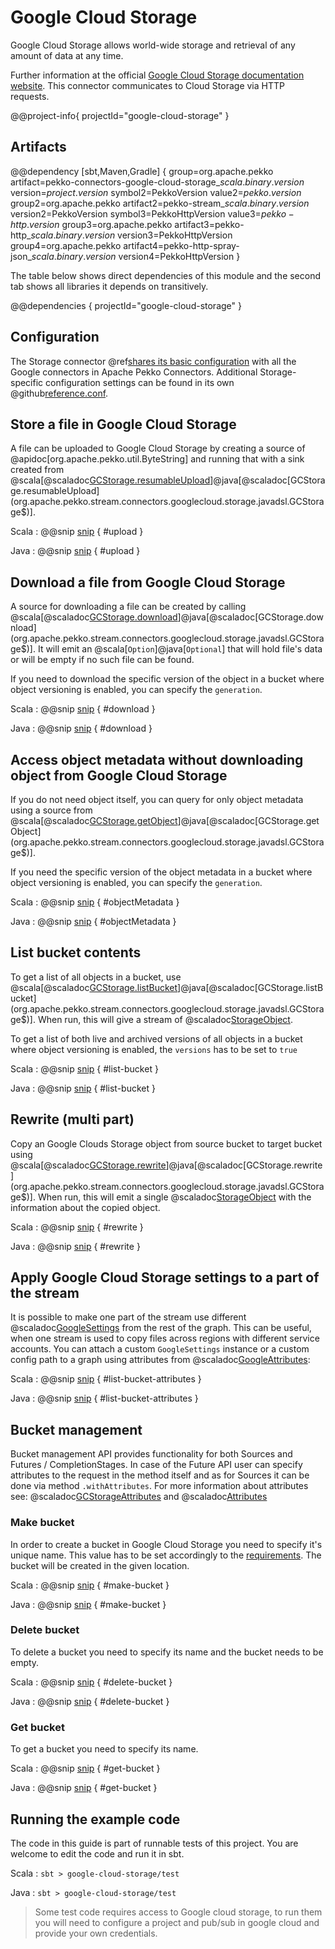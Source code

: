 # Google Cloud Storage

Google Cloud Storage allows world-wide storage and retrieval of any amount of data at any time.

Further information at the official [Google Cloud Storage documentation website](https://cloud.google.com/storage/docs/).
This connector communicates to Cloud Storage via HTTP requests.

@@project-info{ projectId="google-cloud-storage" }

## Artifacts

@@dependency [sbt,Maven,Gradle] {
  group=org.apache.pekko
  artifact=pekko-connectors-google-cloud-storage_$scala.binary.version$
  version=$project.version$
  symbol2=PekkoVersion
  value2=$pekko.version$
  group2=org.apache.pekko
  artifact2=pekko-stream_$scala.binary.version$
  version2=PekkoVersion
  symbol3=PekkoHttpVersion
  value3=$pekko-http.version$
  group3=org.apache.pekko
  artifact3=pekko-http_$scala.binary.version$
  version3=PekkoHttpVersion
  group4=org.apache.pekko
  artifact4=pekko-http-spray-json_$scala.binary.version$
  version4=PekkoHttpVersion
}

The table below shows direct dependencies of this module and the second tab shows all libraries it depends on transitively.

@@dependencies { projectId="google-cloud-storage" }

## Configuration

The Storage connector @ref[shares its basic configuration](google-common.md) with all the Google connectors in Apache Pekko Connectors.
Additional Storage-specific configuration settings can be found in its own @github[reference.conf](/google-cloud-storage/src/main/resources/reference.conf).

## Store a file in Google Cloud Storage

A file can be uploaded to Google Cloud Storage by creating a source of @apidoc[org.apache.pekko.util.ByteString] and running that with a sink created from @scala[@scaladoc[GCStorage.resumableUpload](org.apache.pekko.stream.connectors.googlecloud.storage.scaladsl.GCStorage$)]@java[@scaladoc[GCStorage.resumableUpload](org.apache.pekko.stream.connectors.googlecloud.storage.javadsl.GCStorage$)].

Scala
: @@snip [snip](/google-cloud-storage/src/test/scala/docs/scaladsl/GCStorageSinkSpec.scala) { #upload }

Java
: @@snip [snip](/google-cloud-storage/src/test/java/docs/javadsl/GCStorageTest.java) { #upload }

## Download a file from Google Cloud Storage

A source for downloading a file can be created by calling @scala[@scaladoc[GCStorage.download](org.apache.pekko.stream.connectors.googlecloud.storage.scaladsl.GCStorage$)]@java[@scaladoc[GCStorage.download](org.apache.pekko.stream.connectors.googlecloud.storage.javadsl.GCStorage$)].
It will emit an @scala[`Option`]@java[`Optional`] that will hold file's data or will be empty if no such file can be found.

If you need to download the specific version of the object in a bucket where object versioning is enabled, you can specify the `generation`.

Scala
: @@snip [snip](/google-cloud-storage/src/test/scala/docs/scaladsl/GCStorageSourceSpec.scala) { #download }

Java
: @@snip [snip](/google-cloud-storage/src/test/java/docs/javadsl/GCStorageTest.java) { #download }


## Access object metadata without downloading object from Google Cloud Storage

If you do not need object itself, you can query for only object metadata using a source from @scala[@scaladoc[GCStorage.getObject](org.apache.pekko.stream.connectors.googlecloud.storage.scaladsl.GCStorage$)]@java[@scaladoc[GCStorage.getObject](org.apache.pekko.stream.connectors.googlecloud.storage.javadsl.GCStorage$)].

If you need the specific version of the object metadata in a bucket where object versioning is enabled, you can specify the `generation`.

Scala
: @@snip [snip](/google-cloud-storage/src/test/scala/docs/scaladsl/GCStorageSourceSpec.scala) { #objectMetadata }

Java
: @@snip [snip](/google-cloud-storage/src/test/java/docs/javadsl/GCStorageTest.java) { #objectMetadata }

## List bucket contents

To get a list of all objects in a bucket, use @scala[@scaladoc[GCStorage.listBucket](org.apache.pekko.stream.connectors.googlecloud.storage.scaladsl.GCStorage$)]@java[@scaladoc[GCStorage.listBucket](org.apache.pekko.stream.connectors.googlecloud.storage.javadsl.GCStorage$)].
When run, this will give a stream of @scaladoc[StorageObject](org.apache.pekko.stream.connectors.googlecloud.storage.StorageObject).

To get a list of both live and archived versions of all objects in a bucket where object versioning is enabled, the `versions` has to be set to `true`

Scala
: @@snip [snip](/google-cloud-storage/src/test/scala/docs/scaladsl/GCStorageSourceSpec.scala) { #list-bucket }

Java
: @@snip [snip](/google-cloud-storage/src/test/java/docs/javadsl/GCStorageTest.java) { #list-bucket }

## Rewrite (multi part)

Copy an Google Clouds Storage object from source bucket to target bucket using @scala[@scaladoc[GCStorage.rewrite](org.apache.pekko.stream.connectors.googlecloud.storage.scaladsl.GCStorage$)]@java[@scaladoc[GCStorage.rewrite](org.apache.pekko.stream.connectors.googlecloud.storage.javadsl.GCStorage$)].
When run, this will emit a single @scaladoc[StorageObject](org.apache.pekko.stream.connectors.googlecloud.storage.StorageObject) with the information about the copied object.

Scala
: @@snip [snip](/google-cloud-storage/src/test/scala/docs/scaladsl/GCStorageSinkSpec.scala) { #rewrite }

Java
: @@snip [snip](/google-cloud-storage/src/test/java/docs/javadsl/GCStorageTest.java) { #rewrite }

## Apply Google Cloud Storage settings to a part of the stream

It is possible to make one part of the stream use different @scaladoc[GoogleSettings](org.apache.pekko.stream.connectors.google.GoogleSettings) from the rest of the graph.
This can be useful, when one stream is used to copy files across regions with different service accounts.
You can attach a custom `GoogleSettings` instance or a custom config path to a graph using attributes from @scaladoc[GoogleAttributes](org.apache.pekko.stream.connectors.google.GoogleAttributes$):

Scala
: @@snip [snip](/google-cloud-storage/src/test/scala/docs/scaladsl/GCStorageSourceSpec.scala) { #list-bucket-attributes }

Java
: @@snip [snip](/google-cloud-storage/src/test/java/docs/javadsl/GCStorageTest.java) { #list-bucket-attributes }


## Bucket management

Bucket management API provides functionality for both Sources and Futures / CompletionStages.
In case of the Future API user can specify attributes to the request in the method itself and as for Sources it can be done via method `.withAttributes`.
For more information about attributes see: @scaladoc[GCStorageAttributes](org.apache.pekko.stream.connectors.googlecloud.storage.GCStorageAttributes$) and @scaladoc[Attributes](org.apache.pekko.stream.Attributes)

### Make bucket
In order to create a bucket in Google Cloud Storage you need to specify it's unique name. This value has to be set accordingly to the [requirements](https://cloud.google.com/storage/docs/naming-buckets).
The bucket will be created in the given location.

Scala
: @@snip [snip](/google-cloud-storage/src/test/scala/docs/scaladsl/GCStorageSourceSpec.scala) { #make-bucket }

Java
: @@snip [snip](/google-cloud-storage/src/test/java/docs/javadsl/GCStorageTest.java) { #make-bucket }


### Delete bucket
To delete a bucket you need to specify its name and the bucket needs to be empty.

Scala
: @@snip [snip](/google-cloud-storage/src/test/scala/docs/scaladsl/GCStorageSourceSpec.scala) { #delete-bucket }

Java
: @@snip [snip](/google-cloud-storage/src/test/java/docs/javadsl/GCStorageTest.java) { #delete-bucket }


### Get bucket
To get a bucket you need to specify its name.

Scala
: @@snip [snip](/google-cloud-storage/src/test/scala/docs/scaladsl/GCStorageSourceSpec.scala) { #get-bucket }

Java
: @@snip [snip](/google-cloud-storage/src/test/java/docs/javadsl/GCStorageTest.java) { #get-bucket }


## Running the example code

The code in this guide is part of runnable tests of this project. You are welcome to edit the code and run it in sbt.

Scala
:   ```
    sbt
    > google-cloud-storage/test
    ```

Java
:   ```
    sbt
    > google-cloud-storage/test
    ```

> Some test code requires access to Google cloud storage, to run them you will need to configure a project and pub/sub in google cloud and provide your own credentials.
